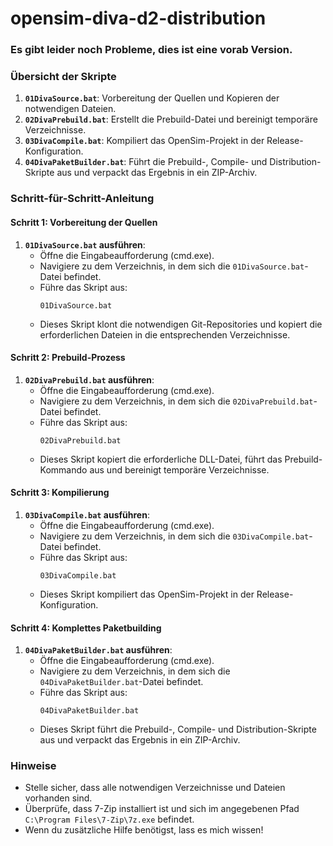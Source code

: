 # opensim-diva-d2-distribution
### Es gibt leider noch Probleme, dies ist eine vorab Version.


### Übersicht der Skripte

1. **`01DivaSource.bat`**: Vorbereitung der Quellen und Kopieren der notwendigen Dateien.
2. **`02DivaPrebuild.bat`**: Erstellt die Prebuild-Datei und bereinigt temporäre Verzeichnisse.
3. **`03DivaCompile.bat`**: Kompiliert das OpenSim-Projekt in der Release-Konfiguration.
4. **`04DivaPaketBuilder.bat`**: Führt die Prebuild-, Compile- und Distribution-Skripte aus und verpackt das Ergebnis in ein ZIP-Archiv.

### Schritt-für-Schritt-Anleitung

#### Schritt 1: Vorbereitung der Quellen

1. **`01DivaSource.bat` ausführen**:
   - Öffne die Eingabeaufforderung (cmd.exe).
   - Navigiere zu dem Verzeichnis, in dem sich die `01DivaSource.bat`-Datei befindet.
   - Führe das Skript aus:
     ```shell
     01DivaSource.bat
     ```
   - Dieses Skript klont die notwendigen Git-Repositories und kopiert die erforderlichen Dateien in die entsprechenden Verzeichnisse.

#### Schritt 2: Prebuild-Prozess

1. **`02DivaPrebuild.bat` ausführen**:
   - Öffne die Eingabeaufforderung (cmd.exe).
   - Navigiere zu dem Verzeichnis, in dem sich die `02DivaPrebuild.bat`-Datei befindet.
   - Führe das Skript aus:
     ```shell
     02DivaPrebuild.bat
     ```
   - Dieses Skript kopiert die erforderliche DLL-Datei, führt das Prebuild-Kommando aus und bereinigt temporäre Verzeichnisse.

#### Schritt 3: Kompilierung

1. **`03DivaCompile.bat` ausführen**:
   - Öffne die Eingabeaufforderung (cmd.exe).
   - Navigiere zu dem Verzeichnis, in dem sich die `03DivaCompile.bat`-Datei befindet.
   - Führe das Skript aus:
     ```shell
     03DivaCompile.bat
     ```
   - Dieses Skript kompiliert das OpenSim-Projekt in der Release-Konfiguration.

#### Schritt 4: Komplettes Paketbuilding

1. **`04DivaPaketBuilder.bat` ausführen**:
   - Öffne die Eingabeaufforderung (cmd.exe).
   - Navigiere zu dem Verzeichnis, in dem sich die `04DivaPaketBuilder.bat`-Datei befindet.
   - Führe das Skript aus:
     ```shell
     04DivaPaketBuilder.bat
     ```
   - Dieses Skript führt die Prebuild-, Compile- und Distribution-Skripte aus und verpackt das Ergebnis in ein ZIP-Archiv.

### Hinweise

- Stelle sicher, dass alle notwendigen Verzeichnisse und Dateien vorhanden sind.
- Überprüfe, dass 7-Zip installiert ist und sich im angegebenen Pfad `C:\Program Files\7-Zip\7z.exe` befindet.
- Wenn du zusätzliche Hilfe benötigst, lass es mich wissen!

